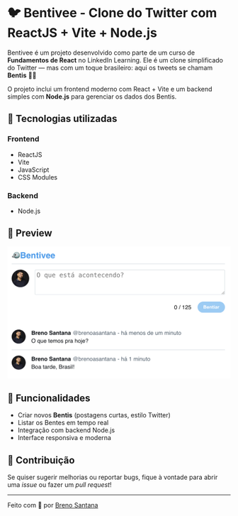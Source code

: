 # 🐦 Bentivee - Clone do Twitter com ReactJS + Vite + Node.js

Bentivee é um projeto desenvolvido como parte de um curso de **Fundamentos de React** no LinkedIn Learning. Ele é um clone simplificado do Twitter — mas com um toque brasileiro: aqui os tweets se chamam **Bentis** 🐤✨

O projeto inclui um frontend moderno com React + Vite e um backend simples com **Node.js** para gerenciar os dados dos Bentis.

## 🚀 Tecnologias utilizadas

### Frontend
- ReactJS
- Vite
- JavaScript
- CSS Modules

### Backend
- Node.js

## 📸 Preview

![Preview do Bentivee](./preview.png) <!-- (adicione uma imagem do projeto rodando, se possível) -->

## 🔧 Funcionalidades

- Criar novos **Bentis** (postagens curtas, estilo Twitter)
- Listar os Bentes em tempo real
- Integração com backend Node.js
- Interface responsiva e moderna

## 🤝 Contribuição

Se quiser sugerir melhorias ou reportar bugs, fique à vontade para abrir uma *issue* ou fazer um *pull request*!

---

Feito com 💙 por [Breno Santana](https://github.com/brenoasantana)

```